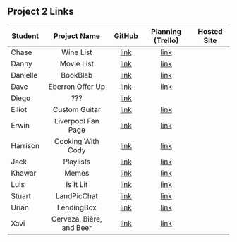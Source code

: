 ## Project 2 Links

| Student | Project Name | GitHub | Planning (Trello) | Hosted Site |
|---|:---:|:---:|:---:|:---:|
| Chase | Wine List | [link](https://github.com/chaseeanderson/project-wine-list) | [link](https://trello.com/b/TrvKP0ac/ga-project-2-web-app-wine-list) |  |
| Danny | Movie List | [link](https://github.com/danny-shindel/movie-list) | [link](https://trello.com/b/Jo64MYwg/project-2) |  |
| Danielle | BookBlab | [link](https://github.com/damartinez16/book-blab) | [link](https://trello.com/b/8RupqJQf/bookblab) |  |
| Dave | Eberron Offer Up | [link](https://github.com/LordSnoosh/eberron-offerup) | [link](https://trello.com/b/ppZ7Cw0w/seir-project-2) |  |
| Diego | ??? | [link](https://github.com/DiegoRuiz06/Project-2) |  |  |
| Elliot | Custom Guitar | [link](https://github.com/elliothwang/guitar-builder) | [link](https://trello.com/b/mIYNFe2G/ga-project-2) |  |
| Erwin | Liverpool Fan Page | [link](https://github.com/erwinmedina/liverpool-cafe) | [link](https://trello.com/b/WkXsHhrY/liverpool-fan-page-project-2) |  |
| Harrison | Cooking With Cody | [link](https://github.com/Harrison-Berek/cooking-with-cody) | [link](https://trello.com/b/ZLxxiXpv/recipes) |  |
| Jack | Playlists | [link](https://github.com/jackhr/project-playlist) | [link](https://trello.com/b/kNMdNzqr/they-call-me-mello-trello) |  |
| Khawar | Memes | [link](https://github.com/khawarrr/meme-project2) | [link](https://trello.com/b/htoOxizX/ga-project-2-men-app) |  |
| Luis | Is It Lit | [link](https://github.com/lhern026/is-it-lit) | [link](https://trello.com/b/hRJS7cRO/see-soccer-live-user-stories) |  |
| Stuart | LandPicChat | [link](https://github.com/StuK359/PicChat) | [link](https://trello.com/b/zGvrG35u/landpicchat) |  |
| Urian | LendingBox | [link](https://github.com/Saiyan626/Lending-Box) | [link](https://trello.com/b/0JtYIJDo/project-ii-lendingbox) |  |
| Xavi | Cerveza, Bière, and Beer | [link](https://github.com/imthedude2351/CervezaBiereBeer) | [link](https://trello.com/b/MuUKJJYK/cerveza-bi%C3%A8re-and-beer) |  |